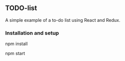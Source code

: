## TODO-list

A simple example of a to-do list using React and Redux.

### Installation and setup

npm install

npm start
